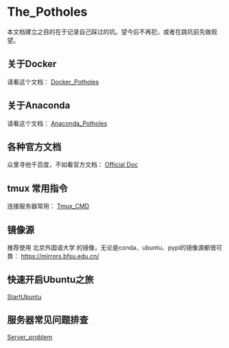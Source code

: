 # The_Potholes
本文档建立之目的在于记录自己踩过的坑。望今后不再犯，或者在跳坑前先做观望。

## 关于Docker
请看这个文档：
[Docker_Potholes](https://github.com/llstela/The_Potholes/blob/main/Docker_Potholes.md)
## 关于Anaconda
请看这个文档：
[Anaconda_Potholes](https://github.com/llstela/The_Potholes/blob/main/Anaconda_Potholes.md)

## 各种官方文档
众里寻他千百度，不如看官方文档：
[Official Doc](https://github.com/llstela/The_Potholes/blob/main/OfficialDoc.md)

## tmux 常用指令
连接服务器常用：
[Tmux_CMD](https://github.com/llstela/The_Potholes/blob/main/tmux_cmd.md)

## 镜像源
推荐使用 北京外国语大学 的镜像，无论是conda、ubuntu、pypi的镜像源都很可靠：
https://mirrors.bfsu.edu.cn/

## 快速开启Ubuntu之旅
[StartUbuntu](https://github.com/llstela/The_Potholes/blob/main/StartUbuntu.md)

## 服务器常见问题排查
[Server_problem]()
